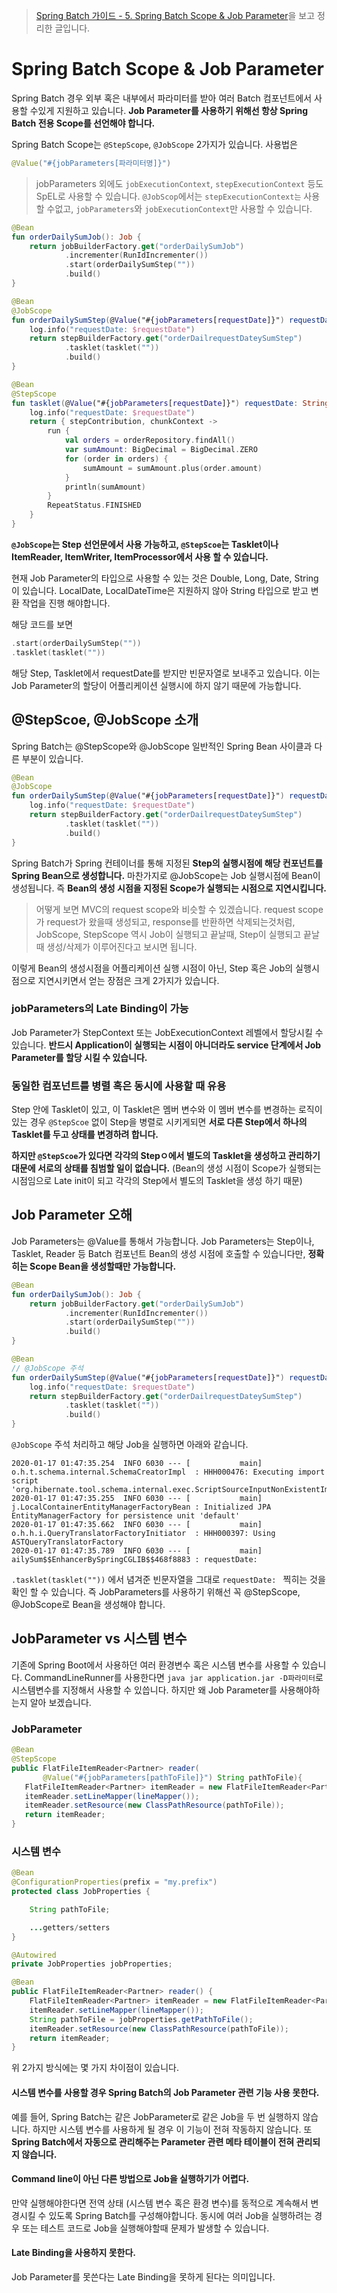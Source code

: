> [Spring Batch 가이드 - 5. Spring Batch Scope & Job Parameter](https://jojoldu.tistory.com/455)을 보고 정리한 글입니다.

# Spring Batch Scope & Job Parameter

Spring Batch 경우 외부 혹은 내부에서 파라미터를 받아 여러 Batch 컴포넌트에서 사용할 수있게 지원하고 있습니다. **Job Parameter를 사용하기 위해선 항상 Spring Batch 전용 Scope를 선언해야 합니다.**

Spring Batch Scope는 `@StepScope`, `@JobScope` 2가지가 있습니다. 사용법은

```java
@Value("#{jobParameters[파라미터명]}")
```

> jobParameters 외에도 `jobExecutionContext`, `stepExecutionContext` 등도 SpEL로 사용할 수 있습니다. `@JobScop`에서는 `stepExecutionContext는` 사용할 수없고, `jobParameters`와 `jobExecutionContext`만 사용할 수 있습니다.

```kotlin
@Bean
fun orderDailySumJob(): Job {
    return jobBuilderFactory.get("orderDailySumJob")
            .incrementer(RunIdIncrementer())
            .start(orderDailySumStep(""))
            .build()
}

@Bean
@JobScope
fun orderDailySumStep(@Value("#{jobParameters[requestDate]}") requestDate: String): Step {
    log.info("requestDate: $requestDate")
    return stepBuilderFactory.get("orderDailrequestDateySumStep")
            .tasklet(tasklet(""))
            .build()
}

@Bean
@StepScope
fun tasklet(@Value("#{jobParameters[requestDate]}") requestDate: String): (contribution: StepContribution, chunkContext: ChunkContext) -> RepeatStatus? {
    log.info("requestDate: $requestDate")
    return { stepContribution, chunkContext ->
        run {
            val orders = orderRepository.findAll()
            var sumAmount: BigDecimal = BigDecimal.ZERO
            for (order in orders) {
                sumAmount = sumAmount.plus(order.amount)
            }
            println(sumAmount)
        }
        RepeatStatus.FINISHED
    }
}
```

**`@JobScope`는 Step 선언문에서 사용 가능하고, `@StepScoe`는 Tasklet이나 ItemReader, ItemWriter, ItemProcessor에서 사용 할 수 있습니다.**

현재 Job Parameter의 타입으로 사용할 수 있는 것은 Double, Long, Date, String 이 있습니다. LocalDate, LocalDateTime은 지원하지 않아 String 타입으로 받고 변환 작업을 진행 해야합니다.

해당 코드를 보면

```kotlin
.start(orderDailySumStep(""))
.tasklet(tasklet("")) 
```

해당 Step, Tasklet에서 requestDate를 받지만 빈문자열로 보내주고 있습니다. 이는 Job Parameter의 할당이 어플리케이션 실행시에 하지 않기 때문에 가능합니다.

## @StepScoe, @JobScope 소개

Spring Batch는 @StepScope와 @JobScope 일반적인 Spring Bean 사이클과 다른 부분이 있습니다.

```kotlin
@Bean
@JobScope
fun orderDailySumStep(@Value("#{jobParameters[requestDate]}") requestDate: String): Step {
    log.info("requestDate: $requestDate")
    return stepBuilderFactory.get("orderDailrequestDateySumStep")
            .tasklet(tasklet(""))
            .build()
}
```

Spring Batch가 Spring 컨테이너를 통해 지정된 **Step의 실행시점에 해당 컨포넌트를 Spring Bean으로 생성합니다.** 마찬가지로 @JobScope는 Job 실행시점에 Bean이 생성됩니다. 즉 **Bean의 생성 시점을 지정된
Scope가 실행되는 시점으로 지연시킵니다.**

> 어떻게 보면 MVC의 request scope와 비슷할 수 있겠습니다. request scope가 request가 왔을때 생성되고, response를 반환하면 삭제되는것처럼, JobScope, StepScope 역시 Job이 실행되고 끝날때, Step이 실행되고 끝날때 생성/삭제가 이루어진다고 보시면 됩니다.

이렇게 Bean의 생성시점을 어플리케이션 실행 시점이 아닌, Step 혹은 Job의 실행시점으로 지연시키면서 얻는 장점은 크게 2가지가 있습니다.

### jobParameters의 Late Binding이 가능

Job Parameter가 StepContext 또는 JobExecutionContext 레벨에서 할당시킬 수 있습니다. **반드시 Application이 실행되는 시점이 아니더라도 service 단계에서 Job Parameter를 할당 시킬 수
있습니다.**

### 동일한 컴포넌트를 병렬 혹은 동시에 사용할 때 유용

Step 안에 Tasklet이 있고, 이 Tasklet은 멤버 변수와 이 멤버 변수를 변경하는 로직이 있는 경우 `@StepScoe` 없이 Step을 병렬로 시키게되면 **서로 다른 Step에서 하나의 Tasklet를 두고 상태를 변경하려 합니다.**

**하지만 `@StepScoe`가 있다면 각각의 Stepㅇ에서 별도의 Tasklet을 생성하고 관리하기 대문에 서로의 상태를 침범할 일이 없습니다.** (Bean의 생성 시점이 Scope가 실행되는 시점임으로 Late init이 되고 각각의
Step에서 별도의 Tasklet을 생성 하기 때문)

## Job Parameter 오해

Job Parameters는 @Value를 통해서 가능합니다. Job Parameters는 Step이나, Tasklet, Reader 등 Batch 컴포넌트 Bean의 생성 시점에 호출할 수 있습니다만, **정확히는 Scope Bean을 생성할때만
가능합니다.**

```kotlin
@Bean
fun orderDailySumJob(): Job {
    return jobBuilderFactory.get("orderDailySumJob")
            .incrementer(RunIdIncrementer())
            .start(orderDailySumStep(""))
            .build()
}

@Bean
// @JobScope 주석
fun orderDailySumStep(@Value("#{jobParameters[requestDate]}") requestDate: String): Step {
    log.info("requestDate: $requestDate")
    return stepBuilderFactory.get("orderDailrequestDateySumStep")
            .tasklet(tasklet(""))
            .build()
}
```

`@JobScope` 주석 처리하고 해당 Job을 실행하면 아래와 같습니다.

```
2020-01-17 01:47:35.254  INFO 6030 --- [           main] o.h.t.schema.internal.SchemaCreatorImpl  : HHH000476: Executing import script 'org.hibernate.tool.schema.internal.exec.ScriptSourceInputNonExistentImpl@2152ab30'
2020-01-17 01:47:35.255  INFO 6030 --- [           main] j.LocalContainerEntityManagerFactoryBean : Initialized JPA EntityManagerFactory for persistence unit 'default'
2020-01-17 01:47:35.662  INFO 6030 --- [           main] o.h.h.i.QueryTranslatorFactoryInitiator  : HHH000397: Using ASTQueryTranslatorFactory
2020-01-17 01:47:35.789  INFO 6030 --- [           main] ailySum$$EnhancerBySpringCGLIB$$468f8883 : requestDate: 
```

`.tasklet(tasklet(""))` 에서 념겨준 빈문자열을 그대로 `requestDate: ` 찍히는 것을 확인 할 수 있습니다. 즉 JobParameters를 사용하기 위해선 꼭 @StepScope, @JobScope로 Bean을 생성해야
합니다.

## JobParameter vs 시스템 변수

기존에 Spring Boot에서 사용하던 여러 환경변수 혹은 시스템 변수를 사용할 수 있습니다. CommandLineRunner를 사용한다면 `java jar application.jar -D파라미터`로 시스템변수를 지정해서 사용할 수 있씁니다.
하지만 왜 Job Parameter를 사용해야하는지 알아 보겠습니다.

### JobParameter

 ```java
@Bean
@StepScope
public FlatFileItemReader<Partner> reader(
        @Value("#{jobParameters[pathToFile]}") String pathToFile){
    FlatFileItemReader<Partner> itemReader = new FlatFileItemReader<Partner>();
    itemReader.setLineMapper(lineMapper());
    itemReader.setResource(new ClassPathResource(pathToFile));
    return itemReader;
}
 ```

### 시스템 변수

```java
@Bean
@ConfigurationProperties(prefix = "my.prefix")
protected class JobProperties {

    String pathToFile;

    ...getters/setters
}

@Autowired
private JobProperties jobProperties;

@Bean
public FlatFileItemReader<Partner> reader() {
    FlatFileItemReader<Partner> itemReader = new FlatFileItemReader<Partner>();
    itemReader.setLineMapper(lineMapper());
    String pathToFile = jobProperties.getPathToFile();
    itemReader.setResource(new ClassPathResource(pathToFile));
    return itemReader;
}
```

위 2가지 방식에는 몇 가지 차이점이 있습니다.

#### 시스템 변수를 사용할 경우 Spring Batch의 Job Parameter 관련 기능 사용 못한다.

예를 들어, Spring Batch는 같은 JobParameter로 같은 Job을 두 번 실행하지 않습니다. 하지만 시스템 변수를 사용하게 될 경우 이 기능이 전혀 작동하지 않습니다. 또 **Spring Batch에서 자동으로 관리해주는
Parameter 관련 메타 테이블이 전혀 관리되지 않습니다.**

#### Command line이 아닌 다른 방법으로 Job을 실행하기가 어렵다.

만약 실행해야한다면 전역 상태 (시스템 변수 혹은 환경 변수)를 동적으로 계속해서 변경시킬 수 있도록 Spring Batch를 구성해야합니다. 동시에 여러 Job을 실행하려는 경우 또는 테스트 코드로 Job을 실행해야할때 문제가 발생할 수 있습니다.

#### Late Binding을 사용하지 못한다.

Job Parameter를 못쓴다는 Late Binding을 못하게 된다는 의미입니다. 